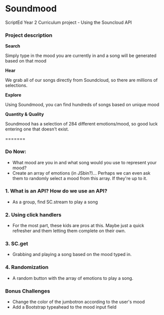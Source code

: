 Soundmood
=========

ScriptEd Year 2 Curriculum project - Using the Souncloud API

### Project description

**Search**

Simply type in the mood you are currently in and a song will be generated based on that mood

**Hear**

We grab all of our songs directly from Soundcloud, so there are millions of selections.

**Explore**

Using Soundmood, you can find hundreds of songs based on unique mood

**Quantity &amp; Quality**

Soundmood has a selection of 284 different emotions/mood, so good luck entering one that doesn't exist.

=======

### Do Now:

- What mood are you in and what song would you use to represent your mood?
- Create an array of emotions (in JSbin?)... Perhaps we can even ask them to randomly select a mood from this array. If they're up to it.

### 1. What is an API? How do we use an API?

- As a group, find SC.stream to play a song

### 2. Using click handlers

- For the most part, these kids are pros at this. Maybe just a quick refresher and them letting them complete on their own.

### 3. SC.get

- Grabbing and playing a song based on the mood typed in.

### 4. Randomization

- A random button with the array of emotions to play a song.

### Bonus Challenges

- Change the color of the jumbotron according to the user's mood
- Add a Bootstrap typeahead to the mood input field
